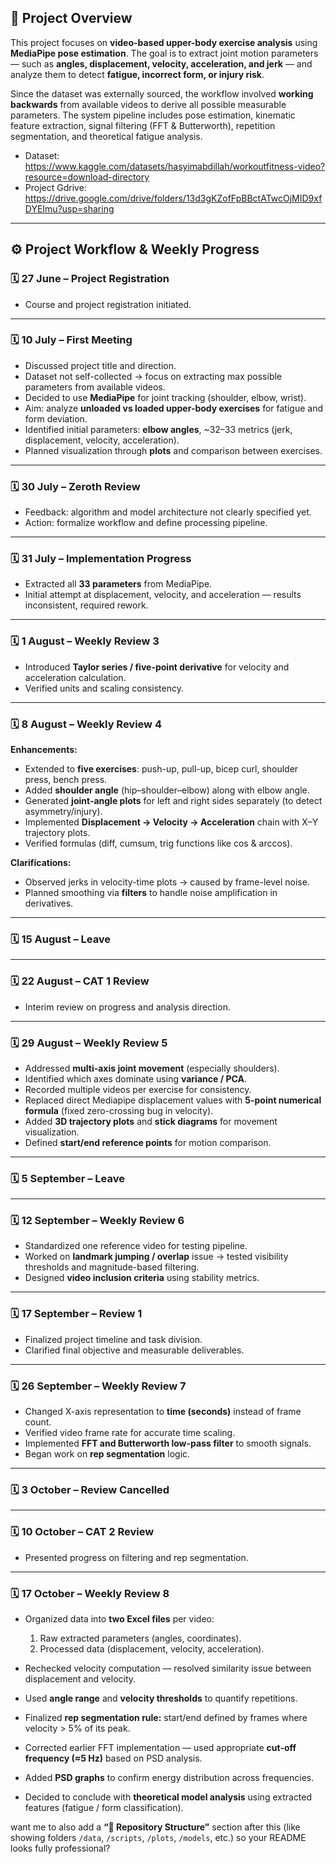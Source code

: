 ## 🧠 Project Overview

This project focuses on **video-based upper-body exercise analysis** using **MediaPipe pose estimation**.
The goal is to extract joint motion parameters — such as **angles, displacement, velocity, acceleration, and jerk** — and analyze them to detect **fatigue, incorrect form, or injury risk**.

Since the dataset was externally sourced, the workflow involved **working backwards** from available videos to derive all possible measurable parameters.
The system pipeline includes pose estimation, kinematic feature extraction, signal filtering (FFT & Butterworth), repetition segmentation, and theoretical fatigue analysis.

* Dataset: https://www.kaggle.com/datasets/hasyimabdillah/workoutfitness-video?resource=download-directory
* Project Gdrive: https://drive.google.com/drive/folders/13d3gKZofFpBBctATwcOjMID9xfDYEImu?usp=sharing

---

## ⚙️ Project Workflow & Weekly Progress

### 🗓️ **27 June – Project Registration**

* Course and project registration initiated.

---

### 🗓️ **10 July – First Meeting**

* Discussed project title and direction.
* Dataset not self-collected → focus on extracting max possible parameters from available videos.
* Decided to use **MediaPipe** for joint tracking (shoulder, elbow, wrist).
* Aim: analyze **unloaded vs loaded upper-body exercises** for fatigue and form deviation.
* Identified initial parameters: **elbow angles**, ~32–33 metrics (jerk, displacement, velocity, acceleration).
* Planned visualization through **plots** and comparison between exercises.

---

### 🗓️ **30 July – Zeroth Review**

* Feedback: algorithm and model architecture not clearly specified yet.
* Action: formalize workflow and define processing pipeline.

---

### 🗓️ **31 July – Implementation Progress**

* Extracted all **33 parameters** from MediaPipe.
* Initial attempt at displacement, velocity, and acceleration — results inconsistent, required rework.

---

### 🗓️ **1 August – Weekly Review 3**

* Introduced **Taylor series / five-point derivative** for velocity and acceleration calculation.
* Verified units and scaling consistency.

---

### 🗓️ **8 August – Weekly Review 4**

**Enhancements:**

* Extended to **five exercises**: push-up, pull-up, bicep curl, shoulder press, bench press.
* Added **shoulder angle** (hip–shoulder–elbow) along with elbow angle.
* Generated **joint-angle plots** for left and right sides separately (to detect asymmetry/injury).
* Implemented **Displacement → Velocity → Acceleration** chain with X–Y trajectory plots.
* Verified formulas (diff, cumsum, trig functions like cos & arccos).

**Clarifications:**

* Observed jerks in velocity-time plots → caused by frame-level noise.
* Planned smoothing via **filters** to handle noise amplification in derivatives.

---

### 🗓️ **15 August – Leave**

---

### 🗓️ **22 August – CAT 1 Review**

* Interim review on progress and analysis direction.

---

### 🗓️ **29 August – Weekly Review 5**

* Addressed **multi-axis joint movement** (especially shoulders).
* Identified which axes dominate using **variance / PCA**.
* Recorded multiple videos per exercise for consistency.
* Replaced direct Mediapipe displacement values with **5-point numerical formula** (fixed zero-crossing bug in velocity).
* Added **3D trajectory plots** and **stick diagrams** for movement visualization.
* Defined **start/end reference points** for motion comparison.

---

### 🗓️ **5 September – Leave**

---

### 🗓️ **12 September – Weekly Review 6**

* Standardized one reference video for testing pipeline.
* Worked on **landmark jumping / overlap** issue → tested visibility thresholds and magnitude-based filtering.
* Designed **video inclusion criteria** using stability metrics.

---

### 🗓️ **17 September – Review 1**

* Finalized project timeline and task division.
* Clarified final objective and measurable deliverables.

---

### 🗓️ **26 September – Weekly Review 7**

* Changed X-axis representation to **time (seconds)** instead of frame count.
* Verified video frame rate for accurate time scaling.
* Implemented **FFT and Butterworth low-pass filter** to smooth signals.
* Began work on **rep segmentation** logic.

---

### 🗓️ **3 October – Review Cancelled**

---

### 🗓️ **10 October – CAT 2 Review**

* Presented progress on filtering and rep segmentation.

---

### 🗓️ **17 October – Weekly Review 8**

* Organized data into **two Excel files** per video:

  1. Raw extracted parameters (angles, coordinates).
  2. Processed data (displacement, velocity, acceleration).
* Rechecked velocity computation — resolved similarity issue between displacement and velocity.
* Used **angle range** and **velocity thresholds** to quantify repetitions.
* Finalized **rep segmentation rule:** start/end defined by frames where velocity > 5% of its peak.
* Corrected earlier FFT implementation — used appropriate **cut-off frequency (≈5 Hz)** based on PSD analysis.
* Added **PSD graphs** to confirm energy distribution across frequencies.
* Decided to conclude with **theoretical model analysis** using extracted features (fatigue / form classification).


want me to also add a **“📁 Repository Structure”** section after this (like showing folders `/data`, `/scripts`, `/plots`, `/models`, etc.) so your README looks fully professional?
